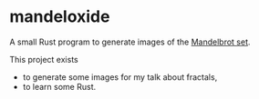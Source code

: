 # mandeloxide

A small Rust program to generate images of the [Mandelbrot set](https://en.wikipedia.org/wiki/Mandelbrot_set).

This project exists
- to generate some images for my talk about fractals,
- to learn some Rust.